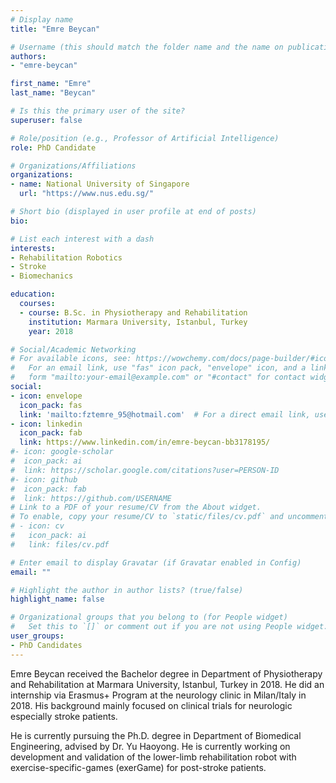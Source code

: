 ```yaml
---
# Display name
title: "Emre Beycan"

# Username (this should match the folder name and the name on publications)
authors:
- "emre-beycan"

first_name: "Emre"
last_name: "Beycan"

# Is this the primary user of the site?
superuser: false

# Role/position (e.g., Professor of Artificial Intelligence)
role: PhD Candidate

# Organizations/Affiliations
organizations:
- name: National University of Singapore
  url: "https://www.nus.edu.sg/"

# Short bio (displayed in user profile at end of posts)
bio: 

# List each interest with a dash
interests:
- Rehabilitation Robotics
- Stroke
- Biomechanics

education:
  courses:
  - course: B.Sc. in Physiotherapy and Rehabilitation
    institution: Marmara University, Istanbul, Turkey
    year: 2018

# Social/Academic Networking
# For available icons, see: https://wowchemy.com/docs/page-builder/#icons
#   For an email link, use "fas" icon pack, "envelope" icon, and a link in the
#   form "mailto:your-email@example.com" or "#contact" for contact widget.
social:
- icon: envelope
  icon_pack: fas
  link: 'mailto:fztemre_95@hotmail.com'  # For a direct email link, use "mailto:test@example.org".
- icon: linkedin
  icon_pack: fab
  link: https://www.linkedin.com/in/emre-beycan-bb3178195/
#- icon: google-scholar
#  icon_pack: ai
#  link: https://scholar.google.com/citations?user=PERSON-ID
#- icon: github
#  icon_pack: fab
#  link: https://github.com/USERNAME
# Link to a PDF of your resume/CV from the About widget.
# To enable, copy your resume/CV to `static/files/cv.pdf` and uncomment the lines below.
# - icon: cv
#   icon_pack: ai
#   link: files/cv.pdf

# Enter email to display Gravatar (if Gravatar enabled in Config)
email: ""

# Highlight the author in author lists? (true/false)
highlight_name: false

# Organizational groups that you belong to (for People widget)
#   Set this to `[]` or comment out if you are not using People widget.
user_groups:
- PhD Candidates
---
```

Emre Beycan received the Bachelor degree in Department of Physiotherapy and Rehabilitation at Marmara University, Istanbul, Turkey in 2018. He did an internship via Erasmus+ Program at the neurology clinic in Milan/Italy in 2018. His background mainly focused on clinical trials for neurologic especially stroke patients.

He is currently pursuing the Ph.D. degree in Department of Biomedical Engineering, advised by Dr. Yu Haoyong. He is currently working on development and validation of the lower-limb rehabilitation robot with exercise-specific-games (exerGame) for post-stroke patients.
